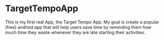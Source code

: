 # TargetTempoApp
This is my first real App, the Target Tempo App. My goal is create a popular (free) android app that will help users save time by reminding them how much time they waste whenever they are late starting their activities. 
